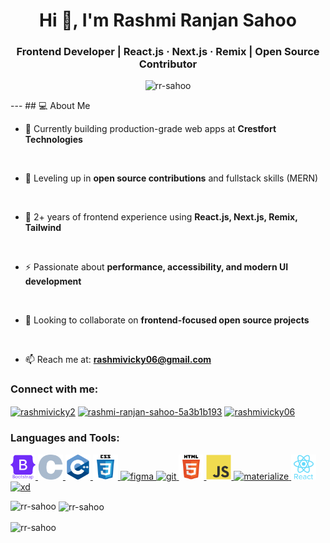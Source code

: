 <h1 align="center">Hi 👋, I'm Rashmi Ranjan Sahoo</h1>
<h3 align="center">Frontend Developer | React.js · Next.js · Remix | Open Source Contributor</h3>

<p align="center">
  <img src="https://komarev.com/ghpvc/?username=rr-sahoo&label=Profile%20views&color=0e75b6&style=flat" alt="rr-sahoo" />
</p>
---
## 💻 About Me

- 🔭 Currently building production-grade web apps at **Crestfort Technologies**  
<br>

- 🌱 Leveling up in **open source contributions** and fullstack skills (MERN)  
<br>

- 📌 2+ years of frontend experience using **React.js, Next.js, Remix, Tailwind**  
<br>

- ⚡ Passionate about **performance, accessibility, and modern UI development**  
<br>

- 🤝 Looking to collaborate on **frontend-focused open source projects**  
<br>

- 📫 Reach me at: **rashmivicky06@gmail.com**


<h3 align="left">Connect with me:</h3>
<p align="left">
<a href="https://twitter.com/rashmivicky2" target="blank"><img align="center" src="https://raw.githubusercontent.com/rahuldkjain/github-profile-readme-generator/master/src/images/icons/Social/twitter.svg" alt="rashmivicky2" height="30" width="40" /></a>
<a href="https://linkedin.com/in/rashmi-ranjan-sahoo-5a3b1b193" target="blank"><img align="center" src="https://raw.githubusercontent.com/rahuldkjain/github-profile-readme-generator/master/src/images/icons/Social/linked-in-alt.svg" alt="rashmi-ranjan-sahoo-5a3b1b193" height="30" width="40" /></a>
<a href="https://www.hackerrank.com/rashmivicky06" target="blank"><img align="center" src="https://raw.githubusercontent.com/rahuldkjain/github-profile-readme-generator/master/src/images/icons/Social/hackerrank.svg" alt="rashmivicky06" height="30" width="40" /></a>
</p>

<h3 align="left">Languages and Tools:</h3>
<p align="left"> <a href="https://getbootstrap.com" target="_blank"> <img src="https://raw.githubusercontent.com/devicons/devicon/master/icons/bootstrap/bootstrap-plain-wordmark.svg" alt="bootstrap" width="40" height="40"/> </a> <a href="https://www.cprogramming.com/" target="_blank"> <img src="https://raw.githubusercontent.com/devicons/devicon/master/icons/c/c-original.svg" alt="c" width="40" height="40"/> </a> <a href="https://www.w3schools.com/cpp/" target="_blank"> <img src="https://raw.githubusercontent.com/devicons/devicon/master/icons/cplusplus/cplusplus-original.svg" alt="cplusplus" width="40" height="40"/> </a> <a href="https://www.w3schools.com/css/" target="_blank"> <img src="https://raw.githubusercontent.com/devicons/devicon/master/icons/css3/css3-original-wordmark.svg" alt="css3" width="40" height="40"/> </a> <a href="https://www.figma.com/" target="_blank"> <img src="https://www.vectorlogo.zone/logos/figma/figma-icon.svg" alt="figma" width="40" height="40"/> </a> <a href="https://git-scm.com/" target="_blank"> <img src="https://www.vectorlogo.zone/logos/git-scm/git-scm-icon.svg" alt="git" width="40" height="40"/> </a> <a href="https://www.w3.org/html/" target="_blank"> <img src="https://raw.githubusercontent.com/devicons/devicon/master/icons/html5/html5-original-wordmark.svg" alt="html5" width="40" height="40"/> </a> <a href="https://developer.mozilla.org/en-US/docs/Web/JavaScript" target="_blank"> <img src="https://raw.githubusercontent.com/devicons/devicon/master/icons/javascript/javascript-original.svg" alt="javascript" width="40" height="40"/> </a> <a href="https://materializecss.com/" target="_blank"> <img src="https://raw.githubusercontent.com/prplx/svg-logos/5585531d45d294869c4eaab4d7cf2e9c167710a9/svg/materialize.svg" alt="materialize" width="40" height="40"/> </a> <a href="https://reactjs.org/" target="_blank"> <img src="https://raw.githubusercontent.com/devicons/devicon/master/icons/react/react-original-wordmark.svg" alt="react" width="40" height="40"/> </a> <a href="https://www.adobe.com/products/xd.html" target="_blank"> <img src="https://cdn.worldvectorlogo.com/logos/adobe-xd.svg" alt="xd" width="40" height="40"/> </a> </p>

<p><img align="left" src="https://github-readme-stats.vercel.app/api/top-langs?username=rr-sahoo&show_icons=true&locale=en&layout=compact" alt="rr-sahoo" /></p>

<p>&nbsp;<img align="center" src="https://github-readme-stats.vercel.app/api?username=rr-sahoo&show_icons=true&locale=en" alt="rr-sahoo" /></p>

<p><img align="center" src="https://github-readme-streak-stats.herokuapp.com/?user=rr-sahoo&" alt="rr-sahoo" /></p>

